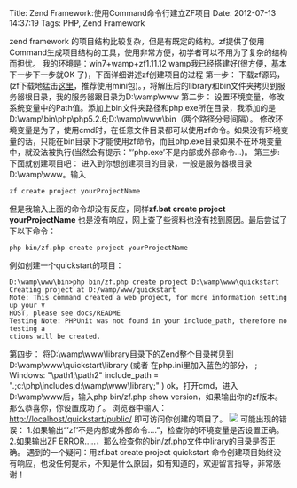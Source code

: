Title: Zend Framework:使用Command命令行建立ZF项目
Date: 2012-07-13 14:37:19
Tags: PHP, Zend Framework

zend framework 的项目结构比较复杂，但是有既定的结构。zf提供了使用Command生成项目结构的工具，使用非常方便，初学者可以不用为了复杂的结构而担忧。  我的环境是：win7+wamp+zf1.11.12 wamp我已经搭建好(很方便，基本下一步下一步就OK 了)，下面详细讲述zf创建项目的过程 第一步： 下载zf源码，(zf下载地猛击[这里](http://http://framework.zend.com/download/current/)，推荐使用mini包)。，将解压后的library和bin文件夹拷贝到服务器根目录，我的服务器跟目录为D:\wamp\www 第二步： 设置环境变量，修改系统变量中的Path值。添加上bin文件夹路径和php.exe所在目录，我添加的是D:\wamp\bin\php\php5.2.6;D:\wamp\www\bin（两个路径分号间隔）。 修改环境变量是为了，使用cmd时，在任意文件目录都可以使用zf命令。如果没有环境变量的话，只能在bin目录下才能使用zf命令，而且php.exe目录如果不在环境变量中，就没法被执行(当然会有提示：“’php.exe’不是内部或外部命令…)。 第三步: 下面就创建项目吧： 进入到你想创建项目的目录，一般是服务器根目录D:\wamp\www。输入 
    
    
    zf create project yourProjectName

但是我输入上面的命令却没有反应，同样**zf.bat create project yourProjectName** 也是没有响应，网上查了些资料也没有找到原因。最后尝试了下以下命令： 
    
    
    php bin/zf.php create project yourProjectName

例如创建一个quickstart的项目： 
    
    
    D:\wamp\www\bin>php bin/zf.php create project D:\wamp\www\quickstart
    Creating project at D:/wamp/www/quickstart
    Note: This command created a web project, for more information setting up your V
    HOST, please see docs/README
    Testing Note: PHPUnit was not found in your include_path, therefore no testing a
    ctions will be created.

第四步： 将D:\wamp\www\library目录下的Zend整个目录拷贝到D:\wamp\www\quickstart\library (或者 在php.ini里加入蓝色的部分， ; Windows: "\path1;\path2" include_path = ".;c:\php\includes;d:\wamp\www\library;" ) ok，打开cmd，进入D:\wamp\www后，输入php bin/zf.php show version，如果输出你的zf版本。那么恭喜你，你设置成功了。 浏览器中输入：<http://localhost/quickstart/public/> 即可访问你创建的项目了。 ![](http://lnmp100.b0.upaiyun.com/2012/07/zf_quickstart_success.jpg) 可能出现的错误： 1.如果输出“’zf’不是内部或外部命令….”，检查你的环境变量是否设置正确。 2.如果输出ZF ERROR…..，那么检查你的bin/zf.php文件中lirary的目录是否正确。 遇到的一个疑问：用zf.bat create project quickstart 命令创建项目始终没有响应，也没任何提示，不知是什么原因，如有知道的，欢迎留言指导，非常感谢！
